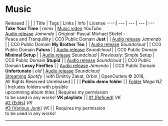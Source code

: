 # Music
Released | | | |
Title | Tags | Links | Info | License
----:| --- | --- | --- |:---
**Take Your Time** | *remix* | [Music video](https://www.youtube.com/watch?v=aEy2o1jxk_I) *YouTube*<br/>[Audio release](https://www.jamendo.com/track/1629201/patch-plot-take-your-time-peace-and-tranquility-remixed) *Jamendo* | *Original:* Pascal Michael Stiefel - <br/>Peace and Tranquillity | CC0 Public Domain
**Just** | | [Audio release](https://www.jamendo.com/track/1621703/patch-plot-just) *Jamendo* | | CC0 Public Domain
**My Brother Teo** | | [Audio release](https://soundcloud.com/keycattie/effffff4) *Soundcloud* | | CC0 Public Domain
**Futura** | | [Audio release](https://soundcloud.com/keycattie/patch-plot-futura) *Soundcloud* | | CC0 Public Domain
**Minimal Setup** | | [Audio release](https://soundcloud.com/keycattie/patch-plot-minimal-setup) *Soundcloud* | *Previously:* Simple Setup | CC0 Public Domain
**Stupid** | | [Audio release](https://soundcloud.com/keycattie/stupid) *Soundcloud* | | CC0 Public Domain
**Lossy Fireflies** | | [Audio release](https://www.jamendo.com/track/1646853/patch-plot-lossy-fireflies) *Jamendo* | | CC0 Public Domain
**Unfortunate** | *old* | [Audio release](https://soundcloud.com/openoutlets/dmitriy-zakat-x-john-loeen-x) *Soundcloud*<br/>[Streaming](https://open.spotify.com/track/2o2dC4BdDuegK3H9RdPv33?si=AxESxet2RsSO8Gkww12pYw) *Spotify* | *with* Dmitriy Zakat, Orbin | OpenOutlets &copy; 2018,<br/>All Rights Reserved
Unreleased | | | |
**Public demo folder** | | [Folder](https://mega.nz/folder/ng5R1KBB#QTdM8PfNLq7wujo2G7cHUg) *Mega NZ* | Includes folders with pissible <br/>upcomming album titles | Requires my permission <br/>to be used in any works!
**VK playlists** | | [#1 (Refined)](https://vk.com/music/playlist/211522269_168_41d817094e442d56e7) *VK*<br/>[#2 (Edits)](https://vk.com/music/playlist/211522269_163_a6172d38e49bea71a2) *VK*<br/>[#3 (Various Junk)](https://vk.com/music/playlist/211522269_75_542f6197e2c60ecb16) *VK* | | Requires my permission <br/>to be used in any works!

***

